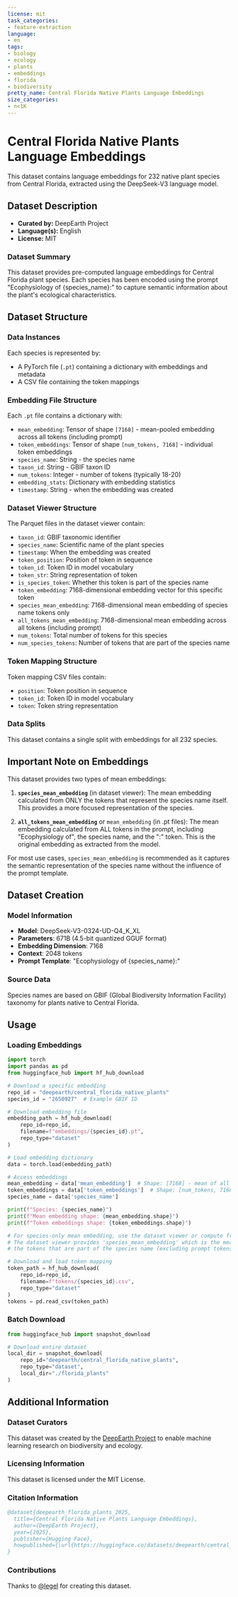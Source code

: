 ```yaml
---
license: mit
task_categories:
- feature-extraction
language:
- en
tags:
- biology
- ecology
- plants
- embeddings
- florida
- biodiversity
pretty_name: Central Florida Native Plants Language Embeddings
size_categories:
- n<1K
---
```


# Central Florida Native Plants Language Embeddings

This dataset contains language embeddings for 232 native plant species from Central Florida, extracted using the DeepSeek-V3 language model.

## Dataset Description

- **Curated by:** DeepEarth Project
- **Language(s):** English
- **License:** MIT

### Dataset Summary

This dataset provides pre-computed language embeddings for Central Florida plant species. Each species has been encoded using the prompt "Ecophysiology of {species_name}:" to capture semantic information about the plant's ecological characteristics.

## Dataset Structure

### Data Instances

Each species is represented by:
- A PyTorch file (`.pt`) containing a dictionary with embeddings and metadata
- A CSV file containing the token mappings

### Embedding File Structure

Each `.pt` file contains a dictionary with:
- `mean_embedding`: Tensor of shape `[7168]` - mean-pooled embedding across all tokens (including prompt)
- `token_embeddings`: Tensor of shape `[num_tokens, 7168]` - individual token embeddings
- `species_name`: String - the species name
- `taxon_id`: String - GBIF taxon ID
- `num_tokens`: Integer - number of tokens (typically 18-20)
- `embedding_stats`: Dictionary with embedding statistics
- `timestamp`: String - when the embedding was created

### Dataset Viewer Structure

The Parquet files in the dataset viewer contain:
- `taxon_id`: GBIF taxonomic identifier
- `species_name`: Scientific name of the plant species
- `timestamp`: When the embedding was created
- `token_position`: Position of token in sequence
- `token_id`: Token ID in model vocabulary
- `token_str`: String representation of token
- `is_species_token`: Whether this token is part of the species name
- `token_embedding`: 7168-dimensional embedding vector for this specific token
- `species_mean_embedding`: 7168-dimensional mean embedding of species name tokens only
- `all_tokens_mean_embedding`: 7168-dimensional mean embedding across all tokens (including prompt)
- `num_tokens`: Total number of tokens for this species
- `num_species_tokens`: Number of tokens that are part of the species name

### Token Mapping Structure

Token mapping CSV files contain:
- `position`: Token position in sequence
- `token_id`: Token ID in model vocabulary  
- `token`: Token string representation

### Data Splits

This dataset contains a single split with embeddings for all 232 species.

## Important Note on Embeddings

This dataset provides two types of mean embeddings:

1. **`species_mean_embedding`** (in dataset viewer): The mean embedding calculated from ONLY the tokens that represent the species name itself. This provides a more focused representation of the species.

2. **`all_tokens_mean_embedding`** or `mean_embedding` (in .pt files): The mean embedding calculated from ALL tokens in the prompt, including "Ecophysiology of", the species name, and the ":" token. This is the original embedding as extracted from the model.

For most use cases, `species_mean_embedding` is recommended as it captures the semantic representation of the species name without the influence of the prompt template.

## Dataset Creation

### Model Information

- **Model**: DeepSeek-V3-0324-UD-Q4_K_XL
- **Parameters**: 671B (4.5-bit quantized GGUF format)
- **Embedding Dimension**: 7168
- **Context**: 2048 tokens
- **Prompt Template**: "Ecophysiology of {species_name}:"

### Source Data

Species names are based on GBIF (Global Biodiversity Information Facility) taxonomy for plants native to Central Florida.

## Usage

### Loading Embeddings

```python
import torch
import pandas as pd
from huggingface_hub import hf_hub_download

# Download a specific embedding
repo_id = "deepearth/central_florida_native_plants"
species_id = "2650927"  # Example GBIF ID

# Download embedding file
embedding_path = hf_hub_download(
    repo_id=repo_id,
    filename=f"embeddings/{species_id}.pt",
    repo_type="dataset"
)

# Load embedding dictionary
data = torch.load(embedding_path)

# Access embeddings
mean_embedding = data['mean_embedding']  # Shape: [7168] - mean of all tokens
token_embeddings = data['token_embeddings']  # Shape: [num_tokens, 7168]
species_name = data['species_name']

print(f"Species: {species_name}")
print(f"Mean embedding shape: {mean_embedding.shape}")
print(f"Token embeddings shape: {token_embeddings.shape}")

# For species-only mean embedding, use the dataset viewer or compute from species tokens
# The dataset viewer provides 'species_mean_embedding' which is the mean of only
# the tokens that are part of the species name (excluding prompt tokens)

# Download and load token mapping
token_path = hf_hub_download(
    repo_id=repo_id,
    filename=f"tokens/{species_id}.csv",
    repo_type="dataset"
)
tokens = pd.read_csv(token_path)
```

### Batch Download

```python
from huggingface_hub import snapshot_download

# Download entire dataset
local_dir = snapshot_download(
    repo_id="deepearth/central_florida_native_plants",
    repo_type="dataset",
    local_dir="./florida_plants"
)
```

## Additional Information

### Dataset Curators

This dataset was created by the [DeepEarth Project](https://github.com/legel/deepearth) to enable machine learning research on biodiversity and ecology.

### Licensing Information

This dataset is licensed under the MIT License.

### Citation Information

```bibtex
@dataset{deepearth_florida_plants_2025,
  title={Central Florida Native Plants Language Embeddings},
  author={DeepEarth Project},
  year={2025},
  publisher={Hugging Face},
  howpublished={\url{https://huggingface.co/datasets/deepearth/central_florida_native_plants}}
}
```

### Contributions

Thanks to [@legel](https://github.com/legel) for creating this dataset.